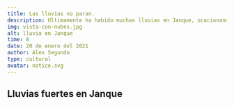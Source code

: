 ```yaml
---
title: Las lluvias no paran.
description: Ultimamente ha habido muchas lluvias en Janque, ocacionando huaicos y aumento de rios.
img: vista-con-nubes.jpg
alt: lluvia en Janque
time: 8
date: 20 de enero del 2021
author: Alex Segundo
type: cultural
avatar: notice.svg
---
```


## Lluvias fuertes en Janque
